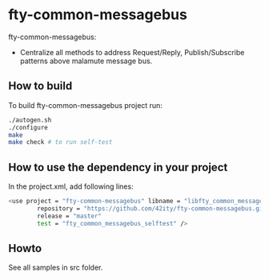 # fty-common-messagebus
fty-common-messagebus:

* Centralize all methods to address Request/Reply, Publish/Subscribe patterns above malamute message bus. 

## How to build

To build fty-common-messagebus project run:

```bash
./autogen.sh
./configure
make
make check # to run self-test
```

## How to use the dependency in your project

In the project.xml, add following lines:

```bash
<use project = "fty-common-messagebus" libname = "libfty_common_messagebus" header = "fty_common_messagebus.h"
        repository = "https://github.com/42ity/fty-common-messagebus.git"
        release = "master"
        test = "fty_common_messagebus_selftest" />
```

## Howto 

See all samples in src folder.
